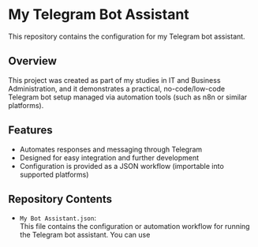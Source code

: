 # My Telegram Bot Assistant

This repository contains the configuration for my Telegram bot assistant.

## Overview
This project was created as part of my studies in IT and Business Administration, and it demonstrates a practical, no-code/low-code Telegram bot setup managed via automation tools (such as n8n or similar platforms).

## Features
- Automates responses and messaging through Telegram
- Designed for easy integration and further development
- Configuration is provided as a JSON workflow (importable into supported platforms)

## Repository Contents
- `My Bot Assistant.json`:  
  This file contains the configuration or automation workflow for running the Telegram bot assistant. You can use
